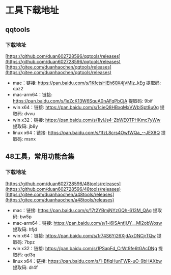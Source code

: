 # 工具下载地址

## qqtools

### 下载地址
[https://github.com/duan602728596/qqtools/releases](https://github.com/duan602728596/qqtools/releases)   
[https://gitee.com/duanhaochen/qqtools/releases](https://gitee.com/duanhaochen/qqtools/releases)
* mac：链接: https://pan.baidu.com/s/1KfctsHlEh60X4jVMlz_kEg 提取码: cpz2
* mac-arm64：链接: https://pan.baidu.com/s/1eZcK13W6SquA0nAFqPbCjA 提取码: 9bif
* win x64：链接: https://pan.baidu.com/s/1cieQ8HBxqMxVWbISpt8u0g 提取码: dvvu
* win x32：链接: https://pan.baidu.com/s/1IylJs4-ZbWE0TPHKmc7yWw 提取码: jb8y
* linux x64：链接: https://pan.baidu.com/s/1fzL8crs4OwfWQa_--JEX8Q 提取码: msnx

## 48工具，常用功能合集

### 下载地址
[https://github.com/duan602728596/48tools/releases](https://github.com/duan602728596/48tools/releases)   
[https://gitee.com/duanhaochen/a48tools/releases](https://gitee.com/duanhaochen/a48tools/releases)
* mac：链接: https://pan.baidu.com/s/17t2YBmjNYzGQh-613M_QAg 提取码: bw5p
* mac-arm64：链接: https://pan.baidu.com/s/1-i6lSAnfjUY__Ml2obWosw 提取码: hfjd
* win x64：链接: https://pan.baidu.com/s/1r74S6Yj26XjdAxDNCjrTQw 提取码: 7bpz
* win x32：链接: https://pan.baidu.com/s/1PSapFd_CrWt9fe6tGAcDNg 提取码: qd3q
* linux x64：链接: https://pan.baidu.com/s/1-BflqHunTWR-uO-9bHAXbw 提取码: dr4f
